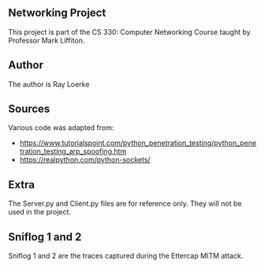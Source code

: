 ## Networking Project
This project is part of the CS 330: Computer Networking Course taught by Professor Mark Liffiton. 

## Author
The author is Ray Loerke

## Sources
Various code was adapted from:
* https://www.tutorialspoint.com/python_penetration_testing/python_penetration_testing_arp_spoofing.htm
* https://realpython.com/python-sockets/

## Extra
The Server.py and Client.py files are for reference only. They will not be used in the project. 

## Sniflog 1 and 2
Sniflog 1 and 2 are the traces captured during the Ettercap MITM attack. 